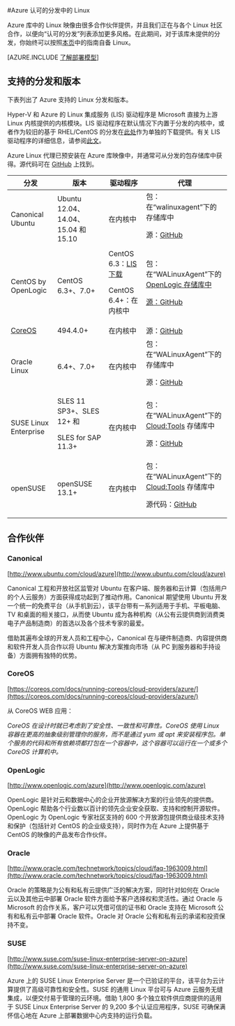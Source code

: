 <properties
	pageTitle="Linux 的认可分发 | Windows Azure"
	description="了解 Azure 认可的分发中的 Linux，包括 Ubuntu、OpenLogic、Oracle 和 SUSE 的指南。"
	services="virtual-machines"
	documentationCenter=""
	authors="szarkos"
	manager="timlt"
	editor="tysonn"
	tags="azure-service-management,azure-resource-manager"
	/>

<tags
	ms.service="virtual-machines"
	ms.date="11/13/2015"
	wacn.date="01/21/2016"/>



#Azure 认可的分发中的 Linux

Azure 库中的 Linux 映像由很多合作伙伴提供，并且我们正在与各个 Linux 社区合作，以便向“认可的分发”列表添加更多风格。在此期间，对于该库未提供的分发，你始终可以按照[本页](/documentation/articles/virtual-machines-linux-create-upload-vhd)中的指南自备 Linux。

[AZURE.INCLUDE [了解部署模型](../includes/learn-about-deployment-models-both-include.md)]


## 支持的分发和版本 ##

下表列出了 Azure 支持的 Linux 分发和版本。

Hyper-V 和 Azure 的 Linux 集成服务 (LIS) 驱动程序是 Microsoft 直接为上游 Linux 内核提供的内核模块。LIS 驱动程序在默认情况下内置于分发的内核中，或者作为较旧的基于 RHEL/CentOS 的分发在[此处](http://go.microsoft.com/fwlink/?LinkID=403033&clcid=0x409)作为单独的下载提供。有关 LIS 驱动程序的详细信息，请参阅[此文](/documentation/articles/virtual-machines-linux-create-upload-vhd-generic#linux-kernel-requirements)。

Azure Linux 代理已预安装在 Azure 库映像中，并通常可从分发的包存储库中获得。源代码可在 [GitHub](https://github.com/azure/walinuxagent) 上找到。

分发|版本|驱动程序|代理
---|---|---|---
Canonical Ubuntu|Ubuntu 12.04、14.04、15.04 和 15.10|在内核中|包：在“walinuxagent”下的存储库中<p><p>源：[GitHub](http://go.microsoft.com/fwlink/p/?LinkID=250998)
CentOS by OpenLogic |CentOS 6.3+、7.0+| CentOS 6.3：[LIS 下载](http://go.microsoft.com/fwlink/?LinkID=403033&clcid=0x409)<p>CentOS 6.4+：在内核中|包：在“WALinuxAgent”下的 <a href="http://olcentgbl.trafficmanager.cn/openlogic/6/openlogic/x86_64/RPMS/">OpenLogic 存储库中<p><p>源：[GitHub](http://go.microsoft.com/fwlink/p/?LinkID=250998)
[CoreOS](https://coreos.com/docs/running-coreos/cloud-providers/azure/)|494\.4.0+ |在内核中|源：[GitHub](https://github.com/coreos/coreos-overlay/tree/master/app-emulation/wa-linux-agent)
Oracle Linux| 6\.4+、7.0+|在内核中|包：在“WALinuxAgent”下的存储库中<p><p>源：[GitHub](http://go.microsoft.com/fwlink/p/?LinkID=250998)
SUSE Linux Enterprise |SLES 11 SP3+、SLES 12+ 和 <p><p> SLES for SAP 11.3+ |在内核中|包：在“WALinuxAgent”下的 [Cloud:Tools](https://build.opensuse.org/project/show/Cloud:Tools) 存储库中<p><p>源：[GitHub](http://go.microsoft.com/fwlink/p/?LinkID=250998)
openSUSE |openSUSE 13.1+|在内核中|包：在“WALinuxAgent”下的 [Cloud:Tools](https://build.opensuse.org/project/show/Cloud:Tools) 存储库中<p><p>源代码：[GitHub](http://go.microsoft.com/fwlink/p/?LinkID=250998)

## 合作伙伴

### Canonical
[http://www.ubuntu.com/cloud/azure](http://www.ubuntu.com/cloud/azure)

Canonical 工程和开放社区监管对 Ubuntu 在客户端、服务器和云计算（包括用户的个人云服务）方面获得成功起到了推动作用。Canonical 期望使用 Ubuntu 开发一个统一的免费平台（从手机到云），该平台带有一系列适用于手机、平板电脑、TV 和桌面的相关接口，从而使 Ubuntu 成为各种机构（从公有云提供商到消费类电子产品制造商）的首选以及各个技术专家的最爱。

借助其遍布全球的开发人员和工程中心，Canonical 在与硬件制造商、内容提供商和软件开发人员合作以将 Ubuntu 解决方案推向市场（从 PC 到服务器和手持设备）方面拥有独特的优势。


### CoreOS
[https://coreos.com/docs/running-coreos/cloud-providers/azure/](https://coreos.com/docs/running-coreos/cloud-providers/azure/)

从 CoreOS WEB 应用：

*CoreOS 在设计时就已考虑到了安全性、一致性和可靠性。CoreOS 使用 Linux 容器在更高的抽象级别管理你的服务，而不是通过 yum 或 apt 来安装程序包。单个服务的代码和所有依赖项都打包在一个容器中，这个容器可以运行在一个或多个 CoreOS 计算机中。*


### OpenLogic
[http://www.openlogic.com/azure](http://www.openlogic.com/azure)

OpenLogic 是针对云和数据中心的企业开放源解决方案的行业领先的提供商。OpenLogic 帮助各个行业数以百计的领先企业安全获取、支持和控制开源软件。OpenLogic 为 OpenLogic 专家社区支持的 600 个开放源包提供商业级技术支持和保护（包括针对 CentOS 的企业级支持），同时作为在 Azure 上提供基于 CentOS 的映像的产品发布合作伙伴。


### Oracle
[http://www.oracle.com/technetwork/topics/cloud/faq-1963009.html](http://www.oracle.com/technetwork/topics/cloud/faq-1963009.html)

Oracle 的策略是为公有和私有云提供广泛的解决方案，同时针对如何在 Oracle 云以及其他云中部署 Oracle 软件方面给予客户选择权和灵活性。通过 Oracle 与 Microsoft 的合作关系，客户可以凭借可信的证书和 Oracle 支持在 Microsoft 公有和私有云中部署 Oracle 软件。Oracle 对 Oracle 公有和私有云的承诺和投资保持不变。


### SUSE
[http://www.suse.com/suse-linux-enterprise-server-on-azure](http://www.suse.com/suse-linux-enterprise-server-on-azure)

Azure 上的 SUSE Linux Enterprise Server 是一个已验证的平台，该平台为云计算提供了高级可靠性和安全性。SUSE 的通用 Linux 平台可与 Azure 云服务无缝集成，以便交付易于管理的云环境。借助 1,800 多个独立软件供应商提供的适用于 SUSE Linux Enterprise Server 的 9,200 多个认证应用程序，SUSE 可确保满怀信心地在 Azure 上部署数据中心内支持的运行负载。

<!---HONumber=Mooncake_1207_2015-->